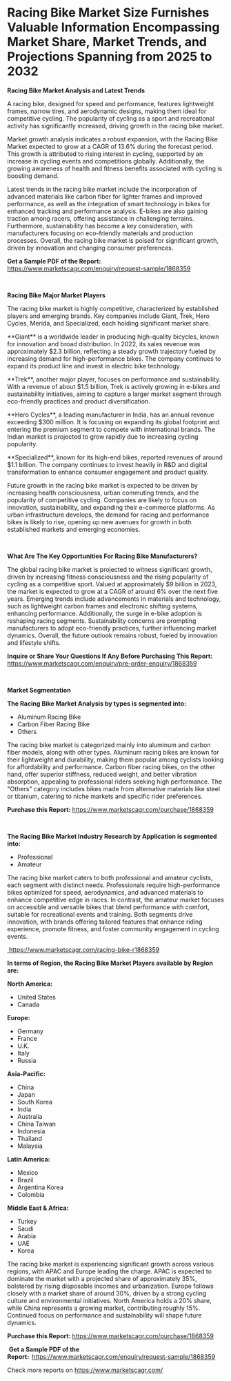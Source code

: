 <p><h1>Racing Bike Market Size Furnishes Valuable Information Encompassing Market Share, Market Trends, and Projections Spanning from 2025 to 2032</h1></p><p><strong>Racing Bike Market Analysis and Latest Trends</strong></p>
<p><p>A racing bike, designed for speed and performance, features lightweight frames, narrow tires, and aerodynamic designs, making them ideal for competitive cycling. The popularity of cycling as a sport and recreational activity has significantly increased, driving growth in the racing bike market. </p><p>Market growth analysis indicates a robust expansion, with the Racing Bike Market expected to grow at a CAGR of 13.6% during the forecast period. This growth is attributed to rising interest in cycling, supported by an increase in cycling events and competitions globally. Additionally, the growing awareness of health and fitness benefits associated with cycling is boosting demand.</p><p>Latest trends in the racing bike market include the incorporation of advanced materials like carbon fiber for lighter frames and improved performance, as well as the integration of smart technology in bikes for enhanced tracking and performance analysis. E-bikes are also gaining traction among racers, offering assistance in challenging terrains. Furthermore, sustainability has become a key consideration, with manufacturers focusing on eco-friendly materials and production processes. Overall, the racing bike market is poised for significant growth, driven by innovation and changing consumer preferences.</p></p>
<p><strong>Get a Sample PDF of the Report:&nbsp;</strong> <a href="https://www.marketscagr.com/enquiry/request-sample/1868359?utm_campaign=2097&utm_medium=2&utm_source=Github&utm_content=ia&utm_term=04042025&utm_id=racing-bike">https://www.marketscagr.com/enquiry/request-sample/1868359</a></p>
<p>&nbsp;</p>
<p><strong>Racing Bike Major Market Players</strong></p>
<p><p>The racing bike market is highly competitive, characterized by established players and emerging brands. Key companies include Giant, Trek, Hero Cycles, Merida, and Specialized, each holding significant market share.</p><p>**Giant** is a worldwide leader in producing high-quality bicycles, known for innovation and broad distribution. In 2022, its sales revenue was approximately $2.3 billion, reflecting a steady growth trajectory fueled by increasing demand for high-performance bikes. The company continues to expand its product line and invest in electric bike technology.</p><p>**Trek**, another major player, focuses on performance and sustainability. With a revenue of about $1.5 billion, Trek is actively growing in e-bikes and sustainability initiatives, aiming to capture a larger market segment through eco-friendly practices and product diversification. </p><p>**Hero Cycles**, a leading manufacturer in India, has an annual revenue exceeding $300 million. It is focusing on expanding its global footprint and entering the premium segment to compete with international brands. The Indian market is projected to grow rapidly due to increasing cycling popularity.</p><p>**Specialized**, known for its high-end bikes, reported revenues of around $1.1 billion. The company continues to invest heavily in R&D and digital transformation to enhance consumer engagement and product quality.</p><p>Future growth in the racing bike market is expected to be driven by increasing health consciousness, urban commuting trends, and the popularity of competitive cycling. Companies are likely to focus on innovation, sustainability, and expanding their e-commerce platforms. As urban infrastructure develops, the demand for racing and performance bikes is likely to rise, opening up new avenues for growth in both established markets and emerging economies.</p></p>
<p>&nbsp;</p>
<p><strong>What Are The Key Opportunities For Racing Bike Manufacturers?</strong></p>
<p><p>The global racing bike market is projected to witness significant growth, driven by increasing fitness consciousness and the rising popularity of cycling as a competitive sport. Valued at approximately $9 billion in 2023, the market is expected to grow at a CAGR of around 6% over the next five years. Emerging trends include advancements in materials and technology, such as lightweight carbon frames and electronic shifting systems, enhancing performance. Additionally, the surge in e-bike adoption is reshaping racing segments. Sustainability concerns are prompting manufacturers to adopt eco-friendly practices, further influencing market dynamics. Overall, the future outlook remains robust, fueled by innovation and lifestyle shifts.</p></p>
<p><strong>Inquire or Share Your Questions If Any Before Purchasing This Report:</strong> <a href="https://www.marketscagr.com/enquiry/pre-order-enquiry/1868359?utm_campaign=2097&utm_medium=2&utm_source=Github&utm_content=ia&utm_term=04042025&utm_id=racing-bike">https://www.marketscagr.com/enquiry/pre-order-enquiry/1868359</a></p>
<p>&nbsp;</p>
<p><strong>Market Segmentation</strong></p>
<p><strong>The Racing Bike Market Analysis by types is segmented into:</strong></p>
<p><ul><li>Aluminum Racing Bike</li><li>Carbon Fiber Racing Bike</li><li>Others</li></ul></p>
<p><p>The racing bike market is categorized mainly into aluminum and carbon fiber models, along with other types. Aluminum racing bikes are known for their lightweight and durability, making them popular among cyclists looking for affordability and performance. Carbon fiber racing bikes, on the other hand, offer superior stiffness, reduced weight, and better vibration absorption, appealing to professional riders seeking high performance. The "Others" category includes bikes made from alternative materials like steel or titanium, catering to niche markets and specific rider preferences.</p></p>
<p><strong>Purchase this Report:&nbsp;</strong><a href="https://www.marketscagr.com/purchase/1868359?utm_campaign=2097&utm_medium=2&utm_source=Github&utm_content=ia&utm_term=04042025&utm_id=racing-bike">https://www.marketscagr.com/purchase/1868359</a></p>
<p>&nbsp;</p>
<p><strong>The Racing Bike Market Industry Research by Application is segmented into:</strong></p>
<p><ul><li>Professional</li><li>Amateur</li></ul></p>
<p><p>The racing bike market caters to both professional and amateur cyclists, each segment with distinct needs. Professionals require high-performance bikes optimized for speed, aerodynamics, and advanced materials to enhance competitive edge in races. In contrast, the amateur market focuses on accessible and versatile bikes that blend performance with comfort, suitable for recreational events and training. Both segments drive innovation, with brands offering tailored features that enhance riding experience, promote fitness, and foster community engagement in cycling events.</p></p>
<p><a href="https://www.marketscagr.com/racing-bike-r1868359?utm_campaign=2097&utm_medium=2&utm_source=Github&utm_content=ia&utm_term=04042025&utm_id=racing-bike">&nbsp;https://www.marketscagr.com/racing-bike-r1868359</a></p>
<p><strong>In terms of Region, the Racing Bike Market Players available by Region are:</strong></p>
<p>
    <p> <strong> North America: </strong>
        <ul>
            <li>United States</li>
            <li>Canada</li>
        </ul>
        </p> 
    <p> <strong> Europe: </strong>
        <ul>
            <li>Germany</li>
            <li>France</li>
            <li>U.K.</li>
            <li>Italy</li>
            <li>Russia</li>
        </ul>
        </p> 
    <p> <strong> Asia-Pacific: </strong>
        <ul>
            <li>China</li>
            <li>Japan</li>
            <li>South Korea</li>
            <li>India</li>
            <li>Australia</li>
            <li>China Taiwan</li>
            <li>Indonesia</li>
            <li>Thailand</li>
            <li>Malaysia</li>
        </ul>
        </p> 
    <p> <strong> Latin America: </strong>
        <ul>
            <li>Mexico</li>
            <li>Brazil</li>
            <li>Argentina Korea</li>
            <li>Colombia</li>
        </ul>
        </p> 
    <p> <strong> Middle East & Africa: </strong>
        <ul>
            <li>Turkey</li>
            <li>Saudi</li>
            <li>Arabia</li>
            <li>UAE</li>
            <li>Korea</li>
        </ul>
    </p>
    </p>
<p><p>The racing bike market is experiencing significant growth across various regions, with APAC and Europe leading the charge. APAC is expected to dominate the market with a projected share of approximately 35%, bolstered by rising disposable incomes and urbanization. Europe follows closely with a market share of around 30%, driven by a strong cycling culture and environmental initiatives. North America holds a 20% share, while China represents a growing market, contributing roughly 15%. Continued focus on performance and sustainability will shape future dynamics.</p></p>
<p><strong>Purchase this Report: </strong><a href="https://www.marketscagr.com/purchase/1868359?utm_campaign=2097&utm_medium=2&utm_source=Github&utm_content=ia&utm_term=04042025&utm_id=racing-bike">https://www.marketscagr.com/purchase/1868359</a></p>
<p>&nbsp;<strong>Get a Sample PDF of the Report:&nbsp;&nbsp;</strong><a href="https://www.marketscagr.com/enquiry/request-sample/1868359?utm_campaign=2097&utm_medium=2&utm_source=Github&utm_content=ia&utm_term=04042025&utm_id=racing-bike">https://www.marketscagr.com/enquiry/request-sample/1868359</a></p>
<p><strong></strong></p>
<p>Check more reports on <a href="https://www.marketscagr.com/?utm_campaign=2097&utm_medium=2&utm_source=Github&utm_content=ia&utm_term=04042025&utm_id=racing-bike">https://www.marketscagr.com/</a></p>